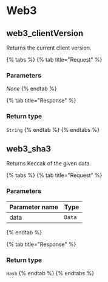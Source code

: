 # Web3

## web3_clientVersion

Returns the current client version. 

{% tabs %}
{% tab title="Request" %}
### **Parameters**

_None_
{% endtab %}

{% tab title="Response" %}
### Return type

`String`
{% endtab %}
{% endtabs %}

## web3_sha3

Returns Keccak of the given data. 

{% tabs %}
{% tab title="Request" %}
### **Parameters**

| Parameter name | Type |
| :--- | :--- |
| data | `Data` |
{% endtab %}

{% tab title="Response" %}
### Return type

`Hash`
{% endtab %}
{% endtabs %}

